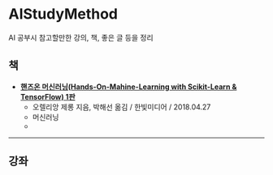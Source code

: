 # AIStudyMethod
AI 공부시 참고할만한 강의, 책, 좋은 글 등을 정리


## 책
* __[핸즈온 머신러닝(Hands-On-Mahine-Learning with Scikit-Learn & TensorFlow) 1판](https://book.naver.com/bookdb/book_detail.nhn?bid=13541863)__
  * 오렐리앙 제롱 지음, 박해선 옮김 / 한빛미디어 / 2018.04.27
  * 머신러닝 
  * 

---
## 강좌





